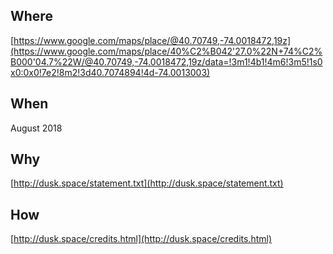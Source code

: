 ## Where

[https://www.google.com/maps/place/@40.70749,-74.0018472,19z](https://www.google.com/maps/place/40%C2%B042'27.0%22N+74%C2%B000'04.7%22W/@40.70749,-74.0018472,19z/data=!3m1!4b1!4m6!3m5!1s0x0:0x0!7e2!8m2!3d40.7074894!4d-74.0013003)


## When

August 2018


## Why

[http://dusk.space/statement.txt](http://dusk.space/statement.txt)


## How

[http://dusk.space/credits.html](http://dusk.space/credits.html)
